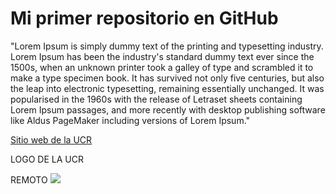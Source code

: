 # Mi primer repositorio en GitHub

"Lorem Ipsum is simply dummy text of the printing and typesetting industry. Lorem Ipsum has been the industry's standard dummy text ever since the 1500s, when an unknown printer took a galley of type and scrambled it to make a type specimen book. It has survived not only five centuries, but also the leap into electronic typesetting, remaining essentially unchanged. It was popularised in the 1960s with the release of Letraset sheets containing Lorem Ipsum passages, and more recently with desktop publishing software like Aldus PageMaker including versions of Lorem Ipsum."

[Sitio web de la UCR](https://www.ucr.ac.cr/)

LOGO DE LA UCR

REMOTO
![](https://odi.ucr.ac.cr/plantillas/ucr_4/imagenes/firma-ucr-ico.png)

